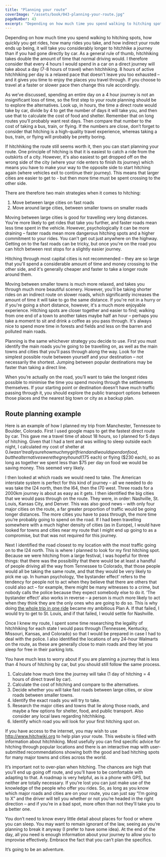 ```yaml
---
title: "Planning your route"
coverImage: "/assets/book/043-planning-your-route.jpg"
pageNumber: 43
excerpt: "Depending on how much time you spend walking to hitching spots, how quickly you get rides, how many rides you take, and how indirect your route ends up being, it will take you considerably longer to hitchhike a journey than if you had gone directly by car."
---
```


Depending on how much time you spend walking to hitching spots, how quickly you get rides, how many rides you take, and how indirect your route ends up being, it will take you considerably longer to hitchhike a journey than if you had gone directly by car. As a general rule of thumb, hitchhiking takes double the amount of time that normal driving would. I therefore consider that every 4 hours I would spend in a car on a direct journey will take about a day (7-8 hours of travel) when hitchhiking. 8 hours of active hitchhiking per day is a relaxed pace that doesn't leave you too exhausted – and it gives you time to enjoy the places you travel through. If you choose to travel at a faster or slower pace then change this rule accordingly.

As we’ve discussed, spending an entire day on a 4 hour journey is not an insignificant loss of time, so the first step to your route planning should be to explore the alternatives. Look up, in hours, the time a direct route would take by car, divide by 4 to get the number of days it will take you, and then use that to calculate the cost of food and shelter. Remember that on long routes you’ll probably want rest days. Then compare that number to the cost of taking a bus, train, or flying. If the numbers are close, don’t forget to consider that hitching is a high-quality travel experience, whereas taking a bus, train, or flying will probably be pretty boring.

If hitchhiking the route still seems worth it, then you can start planning your route. One principle of hitching is that it is easiest to catch a ride from the outskirts of a city. However, it's also easiest to get dropped off on the wrong side of the city (where your ride enters to finish its journey) which means you have to make your way to the opposite side to start hitching again (where vehicles exit to continue their journey). This means that larger cities are easier to get to - but then more time must be spent crossing to the other side.

There are therefore two main strategies when it comes to hitching:

1. Move between large cities on fast roads
2. Move around large cities, between smaller towns on smaller roads

Moving between large cities is good for travelling very long distances. You're more likely to get rides that take you further, and faster roads mean less time spent in the vehicle. However, psychologically it can be more draining – faster roads mean more dangerous hitching spots and a higher commitment to your rides. You can't get out just anywhere on the highway. Getting on to the fast roads can be tricky, but once you're on the road you can hitch between rest stops for a slightly easier journey.

Hitching through most capital cities is not recommended – they are so large that you'll spend a considerable amount of time and money crossing to the other side, and it's generally cheaper and faster to take a longer route around them.

Moving between smaller towns is much more relaxed, and takes you through much more beautiful scenery. However, you'll be taking shorter rides on an indirect route on slower roads, which significantly increases the amount of time it will take to go the same distance. If you're not in a hurry or if you're going a short distance, however, it's a much more enjoyable experience. Hitching spots are closer together and easier to find; walking from one end of a town to another takes maybe half an hour – perhaps you take a moment to sit and drink a coffee as you pass through. It's always nice to spend more time in forests and fields and less on the barren and polluted main roads.

Planning is the same whichever strategy you decide to use. First you must identify the main roads you’re going to be travelling on, as well as the main towns and cities that you’ll pass through along the way. Look for the simplest possible route between yourself and your destination – not necessarily the shortest. Jumping between popular destinations may be faster than taking a direct line.

When you’re actually on the road, you’ll want to take the longest rides possible to minimise the time you spend moving through the settlements themselves. If your starting point or destination doesn't have much traffic passing through it, you should explore the public transport options between those places and the nearest big town or city as a backup plan.

## Route planning example

Here is an example of how I planned my trip from Manchester, Tennessee to Boulder, Colorado. First I used google maps to get the fastest direct route by car. This gave me a travel time of about 18 hours, so I planned for 5 days of hitching. Given that I had a tent and was willing to sleep outside each night, I calculated my cost of shelter at $0. I wasn’t really sure how much my girlfriend and I would spend on food, but the alternatives were the greyhound ($175 each) or flying ($230 each), so as long as together we spent less than $75 per day on food we would be saving money. This seemed very likely.

I then looked at which roads we would need to take. The American interstate system is perfect for this kind of journey – all we needed to do was take the I24 north, then the I64, then the I70 west. Three roads for a 2000km journey is about as easy as it gets. I then identified the big cities that we would pass through on the route. They were, in order: Nashville, St. Louis, Kansas City, and Denver. This was also good news – with only four major cities on the route, a far greater proportion of traffic would be going longer distances. The more cities you have to pass through, the more time you’re probably going to spend on the road. If I had been travelling somewhere with a much higher density of cities (as in Europe), I would have looked for towns and cities near my route that I might end up going to as a compromise, but that was not required for this journey.

Next I identified the road closest to my location with the most traffic going on to the I24 north. This is where I planned to look for my first hitching spot. Because we were hitching from a large festival, I was hopeful for three things: that there was the possibility that there would be at least a handful of people driving all the way from Tennessee to Colorado, that those people would all be taking the same route, and that they would be very likely to pick me up. In human psychology, ‘the bystander effect’ refers to the tendency for people not to act when they believe that there are others that could also act – for example, there might be many witnesses to a crime, but nobody calls the police because they expect somebody else to do it. ‘The bystander effect’ also works in reverse – a person is much more likely to act when they think they are the only ones who are going to do so. This is why doing [the whole trip in one ride](/book/011-tales-from-the-road-usa) became my ambitious Plan A. If that failed, I would try to get to St. Louis, and if that failed, I would settle for Nashville.

Once I knew my route, I spent some time researching the legality of hitchhiking for each state I would pass through (Tennessee, Kentucky, Missouri, Kansas, and Colorado) so that I would be prepared in case I had to deal with the police. I also identified the locations of any 24-hour Walmarts on the route, as these are generally close to main roads and they let you sleep for free in their parking lots.

You have much less to worry about if you are planning a journey that is less than 4 hours of hitching by car, but you should still follow the same process.

1. Calculate how much time the journey will take (1 day of hitching = 4 hours of direct travel by car).
2. Calculate the cost of hitching and compare to the alternatives.
3. Decide whether you will take fast roads between large cities, or slow roads between smaller towns.
4. Identify the exact roads you will try to take.
5. Research the major cities and towns that lie along those roads, and maybe a few options for shelter, food, and public transport. Also consider any local laws regarding hitchhiking.
6. Identify which road you will look for your first hitching spot on.

If you have access to the internet, you may wish to use http://www.hitchwiki.org to help plan your route. This website is filled with information about hitchhiking. Most usefully you can find specific advice for hitching through popular locations and there is an interactive map with user-submitted recommendations showing both the good and bad hitching spots for many major towns and cities across the world.

It’s important not to over-plan when hitching. The chances are high that you’ll end up going off route, and you’ll have to be comfortable with adapting to that. A roadmap is very helpful, as is a phone with GPS, but neither are totally necessary. If you’re lost you can just make use of the knowledge of the people who offer you rides. So, as long as you know which major roads and cities are on your route, you can just say “I’m going to X” and the driver will tell you whether or not you’re headed in the right direction – and if you’re in a bad spot, more often than not they’ll take you to a better one.

You don’t need to know every little detail about places for food or where you can sleep. You may want to remain ignorant of the law, seeing as you’re planning to break it anyway (I prefer to have some idea). At the end of the day, all you need is enough information about your journey to allow you to improvise effectively. Embrace the fact that you can’t plan the specifics.

It’s going to be an adventure.
